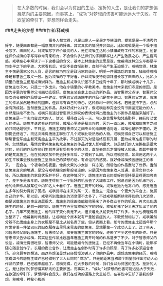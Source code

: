 > 在大多数的时候，我们会以为贫困的生活、挫折的人生，是让我们的梦想偏离航向的主要原因。而事实上，“成功”对梦想的伤害可能远远大于失败，在欲望的牵引下，梦想同样会走失。

###走失的梦想
####作者/释戒嗔

						很多人都觉得，凡是出家人一定是才华横溢的，提笔便是一手清秀的好字，随便画画都是一幅意境非凡的好画。其实真实的情况并非如此，比如戒嗔便是一个极不擅长写字、画画的人。对戒嗔写字评价最高的人，是在戒嗔生活的小镇镇政府工作的林施主，他曾经评价戒嗔的字写得非常有亲和力，不会像许多法师们的字画那样让人产生敬畏之心，产生距离感。戒嗔在心中解读了一下这番话的含义，基本上林施主的意思是说，像戒嗔这种怎么写都是平均水平之下的字迹，大家看到后，肯定不会自惭形秽，自然不会产生压迫感了。戒嗔觉得，林施主不愧是国家公务人员，语言的技巧完全是政治家的级别，明明一件很尴尬的事情，描绘得戒嗔像是有意舍生取义一般。因为戒嗔的字不好看，所以戒嗔便特别崇拜擅长写字画画的人，比如小镇里的唐施主便是戒嗔崇拜的。唐施主和戒嗔认识差不多已经有十年了，那时候戒嗔才十几岁，唐施主也不大，只是二十岁出头，他在小镇里的小学教美术。唐施主时常来我们寺里的原因，是因为寺里的智惠师父书画功底很好。唐施主总会拿上自己的新作品，请智惠师父点评，智惠师父每次也会根据作品提出一些建议。智惠师父对唐施主的作品也是赞不绝口，智惠师父常说，唐施主的作品虽然是传统的国画，但非常有自己的特色，这种独树一帜的风格，若是坚持下去，必然会有所成就。当然唐施主的作品，具体好成什么样子，像戒嗔这种完全没有书画鉴定能力的人，自然是描绘不出的。戒嗔只能通过智惠师父惊叹的表情分辨出唐施主的书画作品是越来越好了。唐施主是一个志向蛮远大的人，他说，期待自己有一天，可以像曹雪芹和梵高那样，拥有打动世人的作品。唐施主说这番话的时候，戒嗔心里还是挺高兴的，因为一直以来，戒嗔和唐施主之间的共同话题很少，平日里，唐施主和智惠师父之间专业的绘画用语对话，戒嗔也是听不懂的，更别提去搭话了。而这次难得唐施主聊到了几个戒嗔比较熟悉的人物，戒嗔觉得自己可以和唐施主聊聊曹雪芹施主和梵高施主生平的故事。不过那天的对话最终没有开展，因为戒嗔准备开聊的时候，忽然想到，虽然曹雪芹施主和梵高施主的作品对世人影响很大，但是他们的人生路都是很坎坷的，他们的作品在他们生前并没有受到多少的认同，直至去世后才慢慢被人知道。而其中最惨的是梵高施主，他在贫病交加中死去好多年后，才得到了认同。所以戒嗔觉得，如果用这两个人的生平故事去鼓励唐施主坚持自己的梦想的话，有点诅咒的感觉。就好像戒嗔预言唐施主的未来，一定会在一个凄冷的冬夜里，像卖火柴的小女孩一样冻死，然后他的作品轰动了世界。当然唐施主真实的境遇，是没有戒嗔描绘的那般凄凉的，只是因为唐施主收入普通，家里负担也不轻，所以唐施主的家庭状况并不好，在这种情况下，唐施主对自己的爱好的坚持便显得更加可贵了。差不多是五年前，唐施主得到了一个挺好的机会去了大城市工作，据说也是因为机缘巧合，他的绘画作品被某位业内知名人士看中了。唐施主离开的时候，戒嗔也挺为他高兴的，感觉唐施主多年的努力得到了回报。戒嗔觉得在未来的某一天，唐施主一定会在一个更大的平台上，施展自己的才华。那以后，戒嗔听到唐施主的消息便不太多了，不过戒嗔断断续续得到的几次消息，都是说唐施主的事业进展很大，唐施主的绘画技能给他带来了许多商业合作的机会。再次见到唐施主的时候，是前一段时间，唐施主在寺里叫戒嗔名字的时候，戒嗔犹豫了好半天才叫出了他的名字。几年不见唐施主，他的样子变化倒是不大，但衣着比从前要光鲜了许多，头发也梳理得相当整齐了，他戴着时尚墨镜，让戒嗔这个原本就有严重脸盲症的人，不敢贸然相认了。戒嗔虽然分辨不出唐施主身上的衣服是不是比从前名贵了些，但从表面上看，如今的唐施主比起当年那个时常穿着一件皱巴巴的旧衣服在山里晃来晃去的唐施主，显然更像一个成功人士了。过了些天，和智惠师父聊起唐施主，智惠师父说，那天唐施主做客的时候，还带了不少这些年的新作。只是智惠师父告诉戒嗔，其实这些作品比起当年唐施主离开时候的作品退步了不少。对于智惠师父的说法，戒嗔觉得很吃惊，智惠师父说，可能是如今的唐施主，已经不再像当年在小镇时，能那样随心随意创作了。长期的商业合作，让唐施主在创作时有了许多的顾忌，有了许多必须迎合市场，迎合顾客的想法，而这些想法显然已经慢慢渗透入了他的作品中。想想唐施主的经历，戒嗔觉得如今的唐施主或许已经得到了世人认同的“成功”，只是他距离当初那个期望创作出打动人心作品的梦想，已经越来越远了。戒嗔觉得，在大多数的时候，我们会以为贫困的生活、挫折的人生，是让我们的梦想偏离航向的主要原因。而事实上，“成功”对梦想的伤害可能远远大于失败，在欲望的牵引下，梦想同样会走失。我们在成功的道路上快意前行，在喜悦中忘却了最初的梦想。释戒嗔，神秘小和尚 